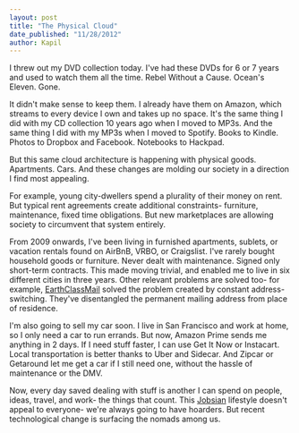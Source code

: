```yaml
---
layout: post
title: "The Physical Cloud"
date_published: "11/28/2012" 
author: Kapil
---
```


I threw out my DVD collection today. I've had these DVDs for 6 or 7 years and used to watch them all the time. Rebel Without a Cause. Ocean's Eleven. Gone.

It didn't make sense to keep them. I already have them on Amazon, which streams to every device I own and takes up no space. It's the same thing I did with my CD collection 10 years ago when I moved to MP3s. And the same thing I did with my MP3s when I moved to Spotify. Books to Kindle. Photos to Dropbox and Facebook. Notebooks to Hackpad.

But this same cloud architecture is happening with physical goods. Apartments. Cars. And these changes are molding our society in a direction I find most appealing.

For example, young city-dwellers spend a plurality of their money on rent. But typical rent agreements create additional constraints- furniture, maintenance, fixed time obligations. But new marketplaces are allowing society to circumvent that system entirely. 

From 2009 onwards, I've been living in furnished apartments, sublets, or vacation rentals found on AirBnB, VRBO, or Craigslist. I've rarely bought household goods or furniture. Never dealt with maintenance. Signed only short-term contracts. This made moving trivial, and enabled me to live in six different cities in three years. Other relevant problems are solved too- for example, [EarthClassMail](http://www.earthclassmail.com) solved the problem created by constant address-switching. They've disentangled the permanent mailing address from place of residence.

I'm also going to sell my car soon. I live in San Francisco and work at home, so I only need a car to run errands. But now, Amazon Prime sends me anything in 2 days. If I need stuff faster, I can use Get It Now or Instacart. Local transportation is better thanks to Uber and Sidecar. And Zipcar or Getaround let me get a car if I still need one, without the hassle of maintenance or the DMV.

Now, every day saved dealing with stuff is another I can spend on people, ideas, travel, and work- the things that count. This [Jobsian](http://cloud.lomography.com/576/386/20/7fa03077c7ef980bcabc3e5456eb5e5b9a476a.jpg) lifestyle doesn't appeal to everyone- we're always going to have hoarders. But recent technological change is surfacing the nomads among us.